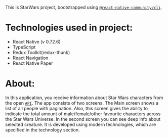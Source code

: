 This is StarWars project, bootstrapped using [`@react-native-community/cli`](https://github.com/react-native-community/cli).

# Technologies used in project:
- React Native (v 0.72.6)
- TypeScript
- Redux Toolkit(redux-thunk)
- React Navigation
- React Native Paper

# About:
In this application, you receive information about Star Wars characters from the open [`API`](https://swapi.dev/). The app consists of two screens. The Main screen shows a list of all people with pagination. Also, this screen gives the ability to indicate the total amount of male/female/other favourite characters across the Star Wars Universe. In the second screen you can see deep info about selected creature. It is developed using modern technologies, which are specified in the technology section.
